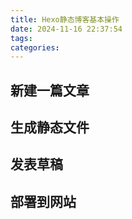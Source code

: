 ```yaml
---
title: Hexo静态博客基本操作
date: 2024-11-16 22:37:54
tags:
categories:
---
```


## 新建一篇文章



## 生成静态文件



## 发表草稿



## 部署到网站
